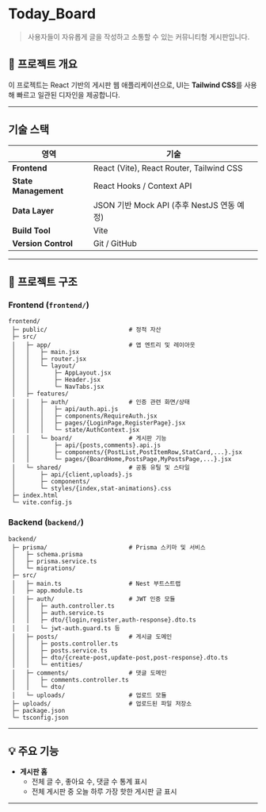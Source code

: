 # Today_Board

> 사용자들이 자유롭게 글을 작성하고 소통할 수 있는 커뮤니티형 게시판입니다.

## 🚀 프로젝트 개요

이 프로젝트는 React 기반의 게시판 웹 애플리케이션으로,
UI는 **Tailwind CSS**를 사용해 빠르고 일관된 디자인을 제공합니다.

---

## 기술 스택

| 영역                 | 기술                                       |
| -------------------- | ------------------------------------------ |
| **Frontend**         | React (Vite), React Router, Tailwind CSS   |
| **State Management** | React Hooks / Context API                  |
| **Data Layer**       | JSON 기반 Mock API (추후 NestJS 연동 예정) |
| **Build Tool**       | Vite                                       |
| **Version Control**  | Git / GitHub                               |

---

## 📁 프로젝트 구조

### Frontend (`frontend/`)

```
frontend/
 ├─ public/                       # 정적 자산
 ├─ src/
 │   ├─ app/                      # 앱 엔트리 및 레이아웃
 │   │   ├─ main.jsx
 │   │   ├─ router.jsx
 │   │   └─ layout/
 │   │       ├─ AppLayout.jsx
 │   │       ├─ Header.jsx
 │   │       └─ NavTabs.jsx
 │   ├─ features/
 │   │   ├─ auth/                 # 인증 관련 화면/상태
 │   │   │   ├─ api/auth.api.js
 │   │   │   ├─ components/RequireAuth.jsx
 │   │   │   ├─ pages/{LoginPage,RegisterPage}.jsx
 │   │   │   └─ state/AuthContext.jsx
 │   │   └─ board/                # 게시판 기능
 │   │       ├─ api/{posts,comments}.api.js
 │   │       ├─ components/{PostList,PostItemRow,StatCard,...}.jsx
 │   │       └─ pages/{BoardHome,PostsPage,MyPostsPage,...}.jsx
 │   └─ shared/                   # 공통 유틸 및 스타일
 │       ├─ api/{client,uploads}.js
 │       ├─ components/
 │       └─ styles/{index,stat-animations}.css
 ├─ index.html
 └─ vite.config.js
```

### Backend (`backend/`)

```
backend/
 ├─ prisma/                       # Prisma 스키마 및 서비스
 │   ├─ schema.prisma
 │   ├─ prisma.service.ts
 │   └─ migrations/
 ├─ src/
 │   ├─ main.ts                   # Nest 부트스트랩
 │   ├─ app.module.ts
 │   ├─ auth/                     # JWT 인증 모듈
 │   │   ├─ auth.controller.ts
 │   │   ├─ auth.service.ts
 │   │   ├─ dto/{login,register,auth-response}.dto.ts
 │   │   └─ jwt-auth.guard.ts 등
 │   ├─ posts/                    # 게시글 도메인
 │   │   ├─ posts.controller.ts
 │   │   ├─ posts.service.ts
 │   │   ├─ dto/{create-post,update-post,post-response}.dto.ts
 │   │   └─ entities/
 │   ├─ comments/                 # 댓글 도메인
 │   │   ├─ comments.controller.ts
 │   │   └─ dto/
 │   └─ uploads/                  # 업로드 모듈
 ├─ uploads/                      # 업로드된 파일 저장소
 ├─ package.json
 └─ tsconfig.json
```

---

## 💡 주요 기능

- **게시판 홈**
  - 전체 글 수, 좋아요 수, 댓글 수 통계 표시
  - 전체 게시판 중 오늘 하루 가장 핫한 게시판 글 표시

---
